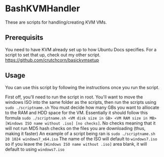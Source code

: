 # BashKVMHandler
These are scripts for handling/creating KVM VMs.

## Prerequisits
You need to have KVM already set up to how Ubuntu Docs specifies. For a script to set that up, check out my other script. https://github.com/crutchcorn/basickvmsetup

## Usage
You can use this script by following the instructions once you run the script. 

First off, you'll need to run the script in root.
You'll want to move the windows ISO into the same folder as the scripts, then run the scripts using `sudo ./scriptname.sh`
You must decide how many GBs you want to alliocate to the RAM and HDD space for the VM. Essentially it should follow this formula `sudo ./scriptname.sh <VM disk size in GB> <VM RAM size in MB> [Windows ISO name without .iso] [no checks]`. No checks meaning that it will not run MD5 hash checks on the files you are downloading (thus, making it faster)
An example of a script being ran is `sudo ./scriptname.sh 20 1024 windows7_x64.iso`
The name of the ISO will default to `windows7.iso` so if you leave the `[Windows ISO name without .iso]` area blank, it will default to using `windows7.iso`
